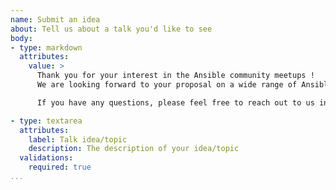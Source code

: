 ```yaml
---
name: Submit an idea
about: Tell us about a talk you'd like to see
body:
- type: markdown
  attributes:
    value: >
      Thank you for your interest in the Ansible community meetups !
      We are looking forward to your proposal on a wide range of Ansible topics whether you are a user, a contributor or a developer.

      If you have any questions, please feel free to reach out to us in #community:ansible.com on Matrix or #ansible-community on [libera.chat](https://libera.chat/).

- type: textarea
  attributes:
    label: Talk idea/topic
    description: The description of your idea/topic
  validations:
    required: true
...
```

